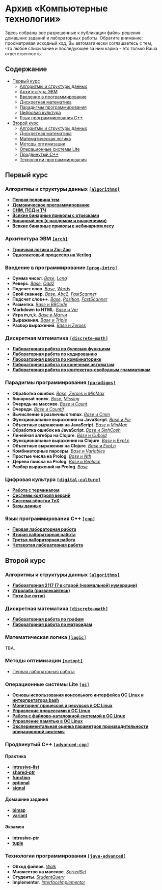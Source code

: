 # Архив «Компьютерные технологии»

Здесь собраны все разрешенные к публикации файлы решения домашних заданий и лабораторных работы. Обратите внимание: просматривая исходный код, Вы автоматически соглашаетесь с тем, что любое списывание и последующее за ним карма - это только Ваша ответственность.

## Содержание

* [Первый курс](#firstcourse)
  * [Алгоритмы и структуры данных](#algorithms1)
  * [Архитектура ЭВМ](#arch)
  * [Введение в программирование](#progintro)
  * [Дискретная математика](#discretemath1)
  * [Парадигмы программирования](#paradigms)
  * [Цифровая культура](#digitalculture)
  * [Язык программирования C++](#cpp)
* [Второй курс](#secondcourse)
  * [Алгоритмы и структуры данных](#algorithms2)
  * [Дискретная математика](#discretemath2)
  * [Математическая логика](#logic)
  * [Методы оптимизации](#metopt)
  * [Операционные системы Lite](#os)
  * [Продвинутый C++](#advancedcpp)
  * [Технологии программирования](#javaadvanced)

<a name="firstcourse"></a>

## Первый курс

<a name="algorithms1"></a>

### Алгоритмы и структуры данных [`[algorithms]`](algorithms/)

* [**Первая половина тем**](algorithms/half/)
* [**Демоническое программирование**](algorithms/dp/)
* [**СНМ, ПСД и ТЧ**](algorithms/dsu-nt/)
* [**Всякие бинарные приколы с отрезками**](algorithms/segment/)
* [**Бинарный лес (с рандомом и вращениями)**](algorithms/trees/)
* [**Всякие бинарные приколы в небинарном лесу**](algorithms/lca-centroid/)

<a name="arch"></a>

### Архитектура ЭВМ [`[arch]`](arch/)

* [**Троичная логика и Zig-Zag**](arch/zigzag-ternary/)
* [**Однотактовый процессор на Verilog**](arch/mips-cpu/)

<a name="progintro"></a>

### Введение в программирование [`[prog-intro]`](prog-intro/)

* **Сумма чисел**. [*Base*](prog-intro/Sum.java), [*Long*](prog-intro/SumLong.java)
* **Реверс**. [*Base*](prog-intro/Reverse.java), [*Odd2*](prog-intro/ReverseOdd2.java)
* **Подсчет слов**. [*Base*](prog-intro/WordStatInput.java), [*Words*](prog-intro/WordStatWords.java)
* **Свой сканнер**. [*Base*](prog-intro/Reverse.java), [*Abc2*](prog-intro/ReverseAbc2.java), [*FastScanner*](prog-intro/FastScanner.java)
* **Подсчет слов++**. [*Base*](prog-intro/Wspp.java), [*Position*](prog-intro/WsppPosition.java), [*FastScanner*](prog-intro/FastScanner.java)
* **Разметка**. [*Base* и *BBCode*](prog-intro/markup/)
* **Markdown to HTML**. [*Base* и *Var*](prog-intro/md2html/)
* **Игра m,n,k**. [*Base* и *Матчи*](prog-intro/game/)
* **Выражения**. [*Base* и *Triple*](prog-intro/expression/)
* **Разбор выражений**. [*Base* и *Zeroes*](prog-intro/expression/)

<a name="discretemath1"></a>

### Дискретная математика [`[discrete-math]`](discrete-math/)

* [**Лабораторная работа по булевым функциям**](discrete-math/boolean/)
* [**Лабораторная работа по кодированию**](discrete-math/encoding/)
* [**Лабораторная работа по комбинаторике**](discrete-math/combinatorics/)
* [**Лабораторная работа по конечным автоматам**](discrete-math/automata/)
* [**Лабораторная работа по контекстно-свободным грамматикам**](discrete-math/context-free/)

<a name="paradigms"></a>

### Парадигмы программирования [`[paradigms]`](paradigms/)

* **Обработка ошибок**. [*Base*, *Zeroes* и *MinMax*](paradigms/java/expression/)
* **Бинарный поиск**. [*Base*](paradigms/java/search/BinarySearch.java), [*Missing*](paradigms/java/search/BinarySearchMissing.java)
* **Очередь на массиве**. [*Base* и *Count*](paradigms/java/queue/)
* **Очереди**. [*Base* и *CountIf*](paradigms/java/queue/)
* **Вычисление в различных типах**. [*Base* и *Cmm*](paradigms/java/expression/generic/)
* **Функциональные выражения на JavaScript**. [*Base* и *Pie*](paradigms/javascript/functionalExpression.js)
* **Объектные выражения на JavaScript**. [*Base* и *MinMax*](paradigms/javascript/objectExpression.js)
* **Обработка ошибок на JavaScript**. [*Base* и *SinhCosh*](paradigms/javascript/objectExpression.js)
* **Линейная алгебра на Clojure**. [*Base* и *Cuboid*](paradigms/clojure/linear.clj)
* **Функциональные выражения на Clojure**. [*Base* и *ExpLn*](paradigms/clojure/expression.clj)
* **Объектные выражения на Clojure**. [*Base* и *ExpLn*](paradigms/clojure/expression.clj)
* **Комбинаторные парсеры**. [*Base* и *Variables*](paradigms/clojure/expression.clj)
* **Простые числа на Prolog**. [*Base* и *Nth*](paradigms/prolog/primes.pl)
* **Дерево поиска на Prolog**. [*Base* и *Replace*](paradigms/prolog/tree-map.pl)
* **Разбор выражений на Prolog**. [*Base*](paradigms/prolog/expression.pl)

<a name="digitalculture"></a>

### Цифровая культура [`[digital-culture]`](digital-culture/)

* [**Работа с терминалом**](digital-culture/bash/)
* [**Системы контроля версий**](digital-culture/git/)
* [**Система вёрстки TeX**](digital-culture/latex/)
* [**Базы данных**](digital-culture/dbms/)

<a name="cpp"></a>

### Язык программирования C++ [`[cpp]`](cpp/)

* [**Первая лабораторная работа**](cpp/1/)
* [**Вторая лабораторная работа**](cpp/2/)
* [**Третья лабораторная работа**](cpp/3/)
* [**Четвертая лабораторная работа**](cpp/4/)

<a name="secondcourse"></a>

## Второй курс

<a name="algorithms2"></a>

### Алгоритмы и структуры данных [`[algorithms]`](algorithms/)

* [**Лабораторная 2117 (7 в старой (нормальной) нумерации)**](algorithms/graphs/)
* [**Игролаба (развлекайтесь)**](algorithms/games/)
* [**Пути (не путю)**](algorithms/paths/)

<a name="discretemath2"></a>

### Дискретная математика [`[discrete-math]`](discrete-math/)

* [**Лабораторная работа по графам**](discrete-math/graphs/)
* [**Лабораторная работа по матроидам**](discrete-math/matroids/)

<a name="logic"></a>

### Математическая логика [`[logic]`](logic/)

TBA.

<a name="metopt"></a>

### Методы оптимизации [`[metopt]`](metopt/)

* [Первая лабораторная работа](metopt/lab1/)

<a name="os"></a>

### Операционные системы Lite [`[os]`](os/)

* [**Основы использования консольного интерфейса ОС Linux и интерпретатора bash**](os/basics/)
* [**Мониторинг процессов и ресурсов в ОС Linux**](os/monitoring/)
* [**Управление процессами в ОС Linux**](os/control/)
* [**Работа с файлово-каталожной системой в ОС Linux**](os/catalog/)
* [**Управление памятью в ОС Linux**](os/memory/)
* [**Экспериментальная оценка параметров производительности операционной системы**](os/performance/)

<a name="advancedcpp"></a>

### Продвинутый C++ [`[advanced-cpp]`](advanced-cpp/)

#### Практика

* [**intrusive-list**](advanced-cpp/intrusive-list/)
* [**shared-ptr**](advanced-cpp/shared-ptr/)
* [**function**](advanced-cpp/function/)
* [**optional**](advanced-cpp/optional/)
* [**signal**](advanced-cpp/signal/)

#### Домашние задания

* [**bimap**](advanced-cpp/bimap/)
* [**variant**](advanced-cpp/variant/)

#### Экзамен

* [**intrusive-ptr**](advanced-cpp/intrusive-ptr/)
* [**tuple**](advanced-cpp/tuple/)

<a name="javaadvanced"></a>

### Технологии программирования [`[java-advanced]`](java-advanced/info/kgeorgiy/ja/bakturin/)

* **Обход файлов**. [*Walk*](java-advanced/info/kgeorgiy/ja/bakturin/walk/)
* **Множество на массиве**. [*SortedSet*](java-advanced/info/kgeorgiy/ja/bakturin/arrayset/)
* **Студенты**. [*StudentQuery*](java-advanced/info/kgeorgiy/ja/bakturin/student)
* **Implementor**. [*InterfaceImplementor*](java-advanced/info/kgeorgiy/ja/bakturin/implementor)
